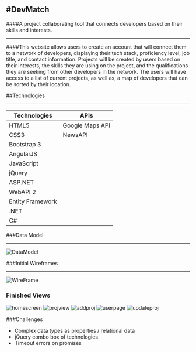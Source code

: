 #DevMatch
---
####A project collaborating tool that connects developers based on their skills and interests. 
***
####This website allows users to create an account that will connect them to a network of developers, displaying their tech stack, proficiency level, job title, and contact information. Projects will be created by users based on their interests, the skills they are using on the project, and the qualifications they are seeking from other developers in the network. The users will have access to a list of current projects, as well as, a map of developers that can be sorted by their location. 

##Technologies
***

| Technologies | APIs |
| ------------ | ---- |
| HTML5        | Google Maps API | 
| CSS3         | NewsAPI |
| Bootstrap 3  | | 
| AngularJS    | |
| JavaScript   | |
| jQuery       | |
| ASP.NET      | | 
| WebAPI 2     | |
| Entity Framework| |
| .NET | |
| C# | |

###Data Model
*** 
![DataModel](https://i.imgur.com/BamnxCr.png)

###Initial Wireframes
***
![WireFrame](https://i.imgur.com/AXtyRWl.png) 

### Finished Views 

![homescreen](https://i.imgur.com/yCkodk0.jpg)
![projview](https://i.imgur.com/fyOhgge.png)
![addproj](https://i.imgur.com/JrHzxzW.png)
![userpage](https://i.imgur.com/vniDQvo.png)
![updateproj](https://i.imgur.com/KhxJuWJ.png)


###Challenges
- Complex data types as properties / relational data
- jQuery combo box of technologies
- Timeout errors on promises



